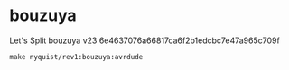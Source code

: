 # bouzuya

Let's Split bouzuya v23
6e4637076a66817ca6f2b1edcbc7e47a965c709f

`make nyquist/rev1:bouzuya:avrdude`
